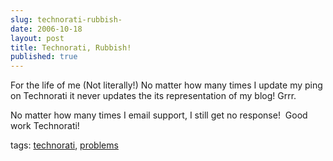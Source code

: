 ```yaml
---
slug: technorati-rubbish-
date: 2006-10-18
layout: post
title: Technorati, Rubbish!
published: true
---
```

<p>For the life of me (Not literally!) No matter how many times I update my ping on Technorati it never updates the its representation of my blog! Grrr.</p> <p>No matter how many times I email support, I still get no response!  Good work Technorati!</p> <p>tags: <a href="http://www.kinlan.co.uk/tag/technorati" rel="tag">technorati</a>, <a href="http://www.kinlan.co.uk/tag/problems" rel="tag">problems</a></p><div class="blogger-post-footer"><img class="posterous_download_image" src="https://blogger.googleusercontent.com/tracker/8109338-116120433411025689?l=www.kinlan.co.uk%2Findex.html" height="1" alt="" width="1" /></div>

